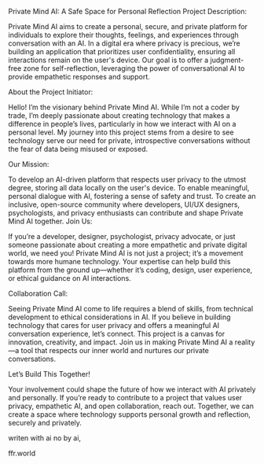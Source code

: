 Private Mind AI: A Safe Space for Personal Reflection
Project Description:

Private Mind AI aims to create a personal, secure, and private platform for individuals to explore their thoughts, feelings, and experiences through conversation with an AI. In a digital era where privacy is precious, we’re building an application that prioritizes user confidentiality, ensuring all interactions remain on the user's device. Our goal is to offer a judgment-free zone for self-reflection, leveraging the power of conversational AI to provide empathetic responses and support.

About the Project Initiator:

Hello! I’m the visionary behind Private Mind AI. While I’m not a coder by trade, I’m deeply passionate about creating technology that makes a difference in people’s lives, particularly in how we interact with AI on a personal level. My journey into this project stems from a desire to see technology serve our need for private, introspective conversations without the fear of data being misused or exposed.

Our Mission:

To develop an AI-driven platform that respects user privacy to the utmost degree, storing all data locally on the user's device.
To enable meaningful, personal dialogue with AI, fostering a sense of safety and trust.
To create an inclusive, open-source community where developers, UI/UX designers, psychologists, and privacy enthusiasts can contribute and shape Private Mind AI together.
Join Us:

If you’re a developer, designer, psychologist, privacy advocate, or just someone passionate about creating a more empathetic and private digital world, we need you! Private Mind AI is not just a project; it’s a movement towards more humane technology. Your expertise can help build this platform from the ground up—whether it’s coding, design, user experience, or ethical guidance on AI interactions.

Collaboration Call:

Seeing Private Mind AI come to life requires a blend of skills, from technical development to ethical considerations in AI. If you believe in building technology that cares for user privacy and offers a meaningful AI conversation experience, let’s connect. This project is a canvas for innovation, creativity, and impact. Join us in making Private Mind AI a reality—a tool that respects our inner world and nurtures our private conversations.

Let’s Build This Together!

Your involvement could shape the future of how we interact with AI privately and personally. If you’re ready to contribute to a project that values user privacy, empathetic AI, and open collaboration, reach out. Together, we can create a space where technology supports personal growth and reflection, securely and privately.

writen with ai no by ai,

ffr.world


